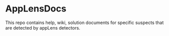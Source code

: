 # AppLensDocs

This repo contains help, wiki, solution documents for specific suspects that are detected by appLens detectors.
